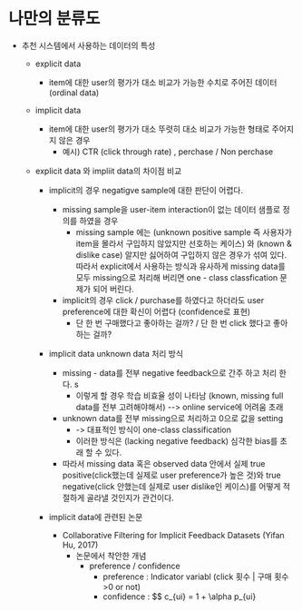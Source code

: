 # 나만의 분류도 

* 추천 시스템에서 사용하는 데이터의 특성
  * explicit data
    * item에 대한 user의 평가가 대소 비교가 가능한 수치로 주어진 데이터 (ordinal data)   
  * implicit data
    * item에 대한 user의 평가가 대소 뚜렷히 대소 비교가 가능한 형태로 주어지지 않은 경우
        * 예시) CTR (click through rate) , perchase / Non perchase 

  * explicit data 와 impliit data의 차이점 비교   
    * implicit의 경우 negatigve sample에 대한 판단이 어렵다. 
      * missing sample을 user-item interaction이 없는 데이터 샘플로 정의를 하였을 경우 
        * missing sample 에는 (unknown positive sample 즉 사용자가 item을 몰라서 구입하지 않았지만 선호하는 케이스) 와 (known & dislike case) 알지만 싫어하여 구입하지 않은 경우가 섞여 있다. 따라서 explicit에서 사용하는 방식과 유사하게 missing data를 모두 missing으로 처리해 버리면 one - class classfication 문제가 되어 버린다.
      * implicit의 경우 click / purchase를 하였다고 하더라도 user preference에 대한 확신이 어렵다 (confidence로 표현)
        * 단 한 번 구매했다고 좋아하는 걸까? / 단 한 번 click 했다고 좋아하는 걸까?
    * implicit data unknown data 처리 방식
      * missing - data를 전부 negative feedback으로 간주 하고 처리 한다. s
        * 이렇게 할 경우 학습 비효율 성이 나타남 (known, missing full data를 전부 고려해야해서)  --> online service에 어려움 초래
      * unknown data를 전부 missing으로 처리하고 0으로 값을 setting
        * -> 대표적인 방식이 one-class classification
        * 이러한 방식은 (lacking negative feedback) 심각한 bias를 초래 할 수 있다.
      * 따라서 missing data 혹은 observed data 안에서 실제 true positive(click했는데 실제로 user preference가 높은 것)와 true negative(click 안했는데 실제로 user dislike인 케이스)를 어떻게 적절하게 골라낼 것인지가 관건이다.

    * implicit data에 관련된 논문
      *   Collaborative Filtering for Implicit Feedback Datasets (Yifan Hu, 2017)
          *   논문에서 착안한 개념 
              *   preference / confidence
                  *   preference : Indicator variabl (click 횟수 | 구매 횟수 >0 or not)
                  *   confidence : $$ c_{ui} = 1 + \alpha p_{ui} 